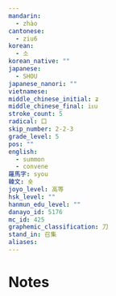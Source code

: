 ```yaml
---
mandarin:
  - zhào
cantonese:
  - ziu6
korean:
  - 소
korean_native: ""
japanese:
  - SHOU
japanese_nanori: ""
vietnamese:
middle_chinese_initial: ʑ
middle_chinese_final: iᴇu
stroke_count: 5
radical: 口
skip_number: 2-2-3
grade_level: 5
pos: ""
english:
  - summon
  - convene
羅馬字: syou
韓文: 숏
joyo_level: 高等
hsk_level: ""
hanmun_edu_level: ""
danayo_id: 5176
mc_id: 425
graphemic_classification: 刀
stand_in: 召集
aliases:
---
```


# Notes
